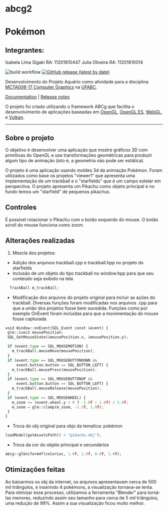 # abcg2

# Pokémon
## Integrantes:
Isabela Lima Sigaki RA: 11201810447
Julia Oliveira RA: 11201810014


![build workflow](https://github.com/hbatagelo/abcg/actions/workflows/build.yml/badge.svg)
[![GitHub release (latest by date)](https://img.shields.io/github/v/release/hbatagelo/abcg)](https://github.com/hbatagelo/abcg/releases/latest)

Desenvolvimento do Projeto Aquário como atividade para a disciplina [MCTA008-17 Computer Graphics](http://professor.ufabc.edu.br/~harlen.batagelo/cg/) na [UFABC](https://www.ufabc.edu.br/).

[Documentation](https://hbatagelo.github.io/abcg/abcg/doc/html/) | [Release notes](CHANGELOG.md)

O projeto foi criado utilizando o framework ABCg que facilita o desenvolvimento de aplicações baseadas em 
[OpenGL](https://www.opengl.org), [OpenGL ES](https://www.khronos.org), [WebGL](https://www.khronos.org/webgl/), e [Vulkan](https://www.vulkan.org). 

***

## Sobre o projeto

O objetivo é desenvolver uma aplicação que mostre gráficos 3D com primitivas do OpenGL e use transformações geométricas para produzir algum tipo de animação (isto é, a geometria não pode ser estática).

O projeto é uma aplicação usando moldes 3d da animação Pokémon. Foram utilizados como base os projetos "viewer1" que apresenta uma implementação de um trackball e o "starfields" que é um campo estelar em perspectiva. O projeto apresenta um Pikachu como objeto principal e no fundo temos um "starfield" de pequenos pikachus. 

## Controles

É possível rotacionar o Pikachu com o botão esquerdo do mouse. O botão scroll do mouse funciona como zoom.

## Alterações realizadas

1. Mescla dos projetos:
  - Adição dos arquivos trackball.cpp e trackball.hpp no projeto do starfields
  - Inclusão de um objeto do tipo trackball no window.hpp para que seu conteúdo seja exibido na tela
    
 ```python
   TrackBall m_trackBall;
 ```

  - Modificação dos arquivos do projeto original para incluir as ações do trackball. Diversas funções foram modificadas nos arquivos .cpp para que a união dos projetos fosse bem sucedida. Funções como por exemplo OnEvent foram incluídas para que a movimentação do mouse fosse capturada. 
 ```python
void Window::onEvent(SDL_Event const &event) {
  glm::ivec2 mousePosition;
  SDL_GetMouseState(&mousePosition.x, &mousePosition.y);

  if (event.type == SDL_MOUSEMOTION) {
    m_trackBall.mouseMove(mousePosition);
  }
  if (event.type == SDL_MOUSEBUTTONDOWN &&
      event.button.button == SDL_BUTTON_LEFT) {
    m_trackBall.mousePress(mousePosition);
  }
  if (event.type == SDL_MOUSEBUTTONUP &&
      event.button.button == SDL_BUTTON_LEFT) {
    m_trackBall.mouseRelease(mousePosition);
  }
  if (event.type == SDL_MOUSEWHEEL) {
    m_zoom += (event.wheel.y > 0 ? -1.0f : 1.0f) / 5.0f;
    m_zoom = glm::clamp(m_zoom, -1.5f, 1.0f);
  }
}
```
  - Troca do obj original para objs da tematica: pokémon
```python
loadModel(getAssetsPath() + "pikachu.obj");
```

  - Troca da cor do objeto principal e secundários
```python
abcg::glUniform4f(colorLoc, 1.0f, 1.0f, 0.0f, 1.0f);
```

## Otimizações feitas

Ao baixarmos os obj da internet, os arquivos apresentavam cerca de 500 mil triângulos, e inserindo 4 pokémons, a visualização tornava-se lenta. Para otimizar esse processo, utilizamos a ferramenta "Blender" para torná-las menores, reduzindo assim seu tamanho para cerca de 5 mil triângulos, uma redução de 99%. Assim a sua visualização ficou muito melhor.


